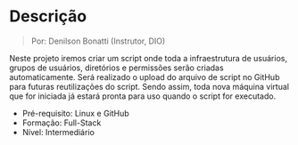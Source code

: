 # Descrição

> Por: Denilson Bonatti (Instrutor, DIO)

Neste projeto iremos criar um script onde toda a infraestrutura de usuários, grupos de usuários, diretórios e permissões serão criadas automaticamente. Será realizado o upload do arquivo de script no GitHub para futuras reutilizações do script. Sendo assim, toda nova máquina virtual que for iniciada já estará pronta para uso quando o script for executado.

- Pré-requisito: Linux e GitHub
- Formação: Full-Stack
- Nível: Intermediário
